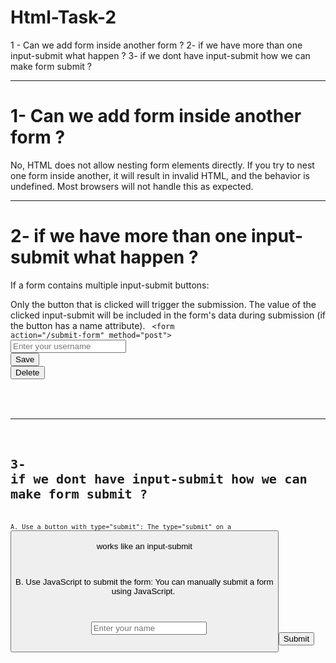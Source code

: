 # Html-Task-2
1 - Can we add form inside another form ?
2- if we have more than one input-submit what happen ?
3- if we dont have input-submit how we can make form submit ?

<hr>

# 1- Can we add form inside another form ? 

No, HTML does not allow nesting form elements directly. If you try to nest one form inside another, it will result in invalid HTML, and the behavior is undefined. Most browsers will not handle this as expected.

<hr>

# 2- if we have more than one input-submit what happen ? 

If a form contains multiple input-submit buttons:

Only the button that is clicked will trigger the submission.
The value of the clicked input-submit will be included in the form's data during submission (if the button has a name attribute).
<code>
&lt;form action="/submit-form" method="post"&gt;
  <input type="text" name="username" placeholder="Enter your username">
  <input type="submit" name="action" value="Save">
  <input type="submit" name="action" value="Delete">
</form>
<code>
<hr>


# 3- if we dont have input-submit how we can make form submit ?

A. Use a button with type="submit":
The type="submit" on a <button> works like an input-submit

B. Use JavaScript to submit the form:
You can manually submit a form using JavaScript.
<code>
<form id="myForm" action="/submit-form" method="post">
  <input type="text" name="name" placeholder="Enter your name">
  <button type="button" onclick="submitForm()">Submit</button>
</form>

<script>
  function submitForm() {
    document.getElementById('myForm').submit();
  }
</script>
</code>
 



